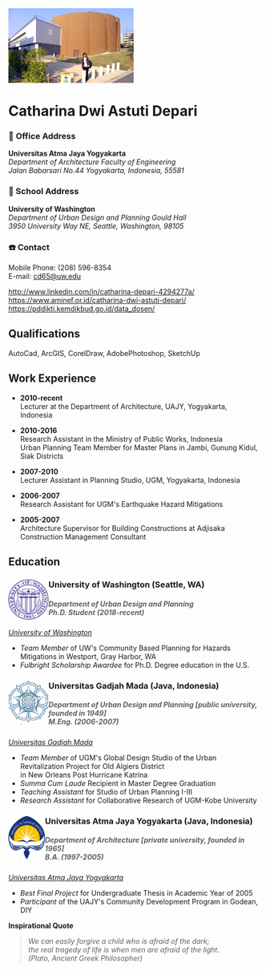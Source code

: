 <img src="images/rsz_catharina.jpg" width="250" align="center">

<br>

# Catharina Dwi Astuti Depari

### :office: **Office Address**
**Universitas Atma Jaya Yogyakarta** <br>*Department of Architecture Faculty of Engineering* <br>*Jalan Babarsari No.44 Yogyakarta, Indonesia, 55581*

### :school: School Address
**University of Washington** <br>*Department of Urban Design and Planning Gould Hall* <br> *3950 University Way NE, Seattle, Washington, 98105*

### :telephone: Contact
Mobile Phone: (208) 596-8354 <br> E-mail: cd65@uw.edu

http://www.linkedin.com/in/catharina-depari-4294277a/ <br> https://www.aminef.or.id/catharina-dwi-astuti-depari/ <br> https://pddikti.kemdikbud.go.id/data_dosen/


## Qualifications

AutoCad, ArcGIS, CorelDraw, AdobePhotoshop, SketchUp

## Work Experience

- **2010-recent** <br>  Lecturer at the Department of Architecture, UAJY, Yogyakarta, Indonesia

- **2010-2016** <br> Research Assistant in the Ministry of Public Works, Indonesia <br> Urban Planning Team Member for Master Plans in Jambi, Gunung Kidul, Siak Districts

- **2007-2010** <br> Lecturer Assistant in Planning Studio, UGM, Yogyakarta, Indonesia

- **2006-2007** <br> Research Assistant for UGM's Earthquake Hazard Mitigations

- **2005-2007** <br> Architecture Supervisor for Building Constructions at Adjisaka Construction Management Consultant

## Education
### University of Washington (Seattle, WA) <img src="images/UW_Seal_Purple_26851.png" width="80" align="left"> <br>
>##### Department of Urban Design and Planning <br> Ph.D. Student (2018-recent) <br>
*[University of Washington](http://urbdp.be.washington.edu/)*

- *Team Member* of UW's Community Based Planning for Hazards Mitigations in Westport, Gray Harbor, WA
- *Fulbright Scholarship Awardee* for Ph.D. Degree education in the U.S.

### Universitas Gadjah Mada (Java, Indonesia) <img src="images/images1/ugm.jpg" width="80" align="left"><br>
>##### Department of Urban Design and Planning [public university, founded in 1949]<br> M.Eng. (2006-2007)<br>
*[Universitas Gadjah Mada](http://archiplan.ugm.ac.id/en/programmes1/architecture/)*

- *Team Member* of UGM's Global Design Studio of the Urban Revitalization Project for Old Algiers District <br> in New Orleans Post Hurricane Katrina
- *Summa Cum Laude* Recipient in Master Degree Graduation
- *Teaching Assistant* for Studio of Urban Planning I-III
- *Research Assistant* for Collaborative Research of UGM-Kobe University

### Universitas Atma Jaya Yogyakarta (Java, Indonesia) <img src="images/logo-uajy-png-7.png" width="73" align="left"> <br>
>#####  Department of Architecture [private university, founded in 1965] <br> B.A. (1997-2005)<br>
*[Universitas Atma Jaya Yogyakarta](http://www.uajy.ac.id/program-studi/sarjana/program-studi-arsitektur/)*<br>

- *Best Final Project* for Undergraduate Thesis in Academic Year of 2005
- *Participant* of the UAJY's Community Development Program in Godean, DIY

**Inspirational Quote**
>*We can easily forgive a child who is afraid of the dark; <br> the real tragedy of life is when men are afraid of the light.<br>(Plato, Ancient Greek Philosopher)*
